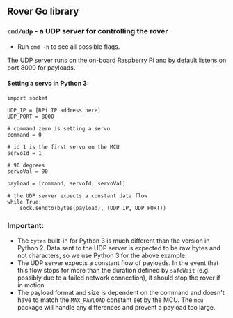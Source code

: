## Rover Go library
### `cmd/udp` - a UDP server for controlling the rover
- Run `cmd -h` to see all possible flags.

The UDP server runs on the on-board Raspberry Pi and by default listens on port 8000 for payloads.

#### Setting a servo in Python 3:

```
import socket

UDP_IP = [RPi IP address here]
UDP_PORT = 8000

# command zero is setting a servo
command = 0

# id 1 is the first servo on the MCU
servoId = 1

# 90 degrees
servoVal = 90

payload = [command, servoId, servoVal]

# the UDP server expects a constant data flow
while True:
	sock.sendto(bytes(payload), (UDP_IP, UDP_PORT))
```


### Important:
- The `bytes` built-in for Python 3 is much different than the version in Python 2. Data sent to the UDP server is expected to be raw bytes and not characters, so we use Python 3 for the above example.
- The UDP server expects a constant flow of payloads. In the event that this flow stops for more than the duration defined by `safeWait` (e.g. possibly due to a failed network connection), it should stop the rover if in motion.
- The payload format and size is dependent on the command and doesn't have to match the `MAX_PAYLOAD` constant set by the MCU. The `mcu` package will handle any differences and prevent a payload too large.
